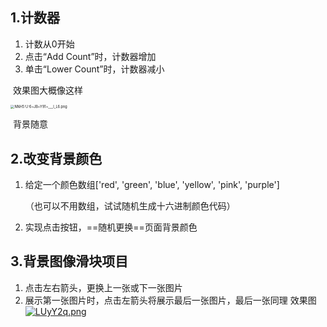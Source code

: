 ## 1.计数器

1. 计数从0开始
2. 点击“Add Count”时，计数器增加
3. 单击“Lower Count”时，计数器减小



​														效果图大概像这样

<img src="https://s2.loli.net/2022/04/16/PCqrt52L9zWJ6mR.png" alt="NNH5`U`6~JB~Y91~___I_L6.png" style="zoom:40%;" />

​																	背景随意



## 2.改变背景颜色

1. 给定一个颜色数组['red', 'green', 'blue', 'yellow', 'pink', 'purple']

   （也可以不用数组，试试随机生成十六进制颜色代码）

2. 实现点击按钮，==随机更换==页面背景颜色


## 3.背景图像滑块项目

1. 点击左右箭头，更换上一张或下一张图片
2. 展示第一张图片时，点击左箭头将展示最后一张图片，最后一张同理
效果图
[![LUyY2q.png](https://s1.ax1x.com/2022/04/17/LUyY2q.png)](https://imgtu.com/i/LUyY2q)
